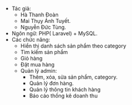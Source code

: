 * Tác giả:
  - Hà Thanh Đoàn
  - Mai Thụy Ánh Tuyết.
  - Nguyễn Đức Tùng.
* Ngôn ngữ: PHP( Laravel) + MySQL.
* Các chức năng:
  - Hiển thị danh sách sản phẩm theo category
  - Tìm kiếm sản phẩm
  - Giỏ hàng
  - Đặt mua hàng
  - Quản lý admin:
    + Thêm, xóa, sửa sản phẩm, category.
    + Quản lý đơn hàng.
    + Quản lý thông tin khách hàng
    + Báo cáo thống kê doanh thu
  
